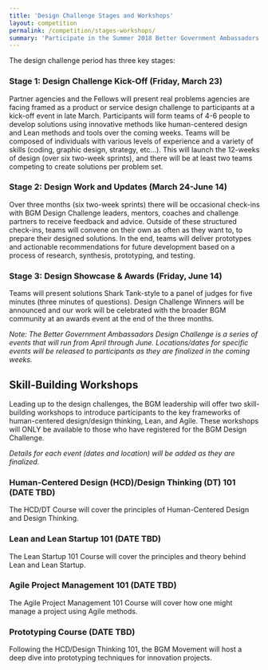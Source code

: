 ```yaml
---
title: 'Design Challenge Stages and Workshops'
layout: competition
permalink: /competition/stages-workshops/
summary: 'Participate in the Summer 2018 Better Government Ambassadors Competition.'
---
```


The design challenge period has three key stages:

### Stage 1: Design Challenge Kick-Off (Friday, March 23)
Partner agencies and the Fellows will present real problems agencies are facing framed as a product or service design challenge to participants at a kick-off event in late March. Participants will form teams of 4-6 people to develop solutions using innovative methods like human-centered design and Lean methods and tools over the coming weeks. Teams will be composed of individuals with various levels of experience and a variety of skills (coding, graphic design, strategy, etc...). This will launch the 12-weeks of design (over six two-week sprints), and there will be at least two teams competing to create solutions per problem set.

### Stage 2: Design Work and Updates (March 24-June 14)
Over three months (six two-week sprints) there will be occasional check-ins with BGM Design Challenge leaders, mentors, coaches and challenge partners to receive feedback and advice. Outside of these structured check-ins, teams will convene on their own as often as they want to, to prepare their designed solutions. In the end, teams will deliver prototypes and actionable recommendations for future development based on a process of research, synthesis, prototyping, and testing.

### Stage 3: Design Showcase & Awards (Friday, June 14)
Teams will present solutions Shark Tank-style to a panel of judges for five minutes (three minutes of questions). Design Challenge Winners will be announced and our work will be celebrated with the broader BGM community at an awards event at the end of the three months.

*Note: The Better Government Ambassadors Design Challenge is a series of events that will run from April through June. Locations/dates for specific events will be released to participants as they are finalized in the coming weeks.*

## Skill-Building Workshops
Leading up to the design challenges, the BGM leadership will offer two skill-building workshops to introduce participants to the key frameworks of human-centered design/design thinking, Lean, and Agile. These workshops will ONLY be available to those who have registered for the BGM Design Challenge.

*Details for each event (dates and location) will be added as they are finalized.*

### Human-Centered Design (HCD)/Design Thinking (DT) 101 (DATE TBD)
The HCD/DT Course will cover the principles of Human-Centered Design and Design Thinking.

### Lean and Lean Startup 101 (DATE TBD)
The Lean Startup 101 Course will cover the principles and theory behind Lean and Lean Startup.

### Agile Project Management 101 (DATE TBD)
The Agile Project Management 101 Course will cover how one might manage a project using Agile methods.

### Prototyping Course (DATE TBD)
Following the HCD/Design Thinking 101, the BGM Movement will host a deep dive into prototyping techniques for innovation projects. 
